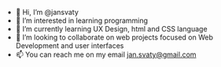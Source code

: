- 👋 Hi, I’m @jansvaty
- 👀 I’m interested in learning programming
- 🌱 I’m currently learning UX Design, html and CSS language
- 💞️ I’m looking to collaborate on web projects focused on Web Development and user interfaces
- 📫 You can reach me on my email jan.svaty@gmail.com
